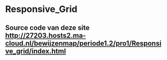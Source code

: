 # Responsive_Grid
## Source code van deze site http://27203.hosts2.ma-cloud.nl/bewijzenmap/periode1.2/pro1/Responsive_grid/index.html
